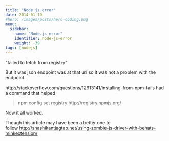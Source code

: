 ```yaml
---
title: "Node.js error"
date: 2014-01-19
#hero: /images/posts/hero-coding.png
menu:
  sidebar:
    name: "Node.js error"
    identifier: node-js-error
    weight: -39
tags: [nodejs]
---
```


<p>&quot;failed to fetch from registry&quot;</p>

<p>But it was json endpoint was at that url so it was not a problem with the endpoint.</p>

<p>http://stackoverflow.com/questions/12913141/installing-from-npm-fails had a command that helped</p>

<blockquote>
<p>npm config set registry http://registry.npmjs.org/</p>
</blockquote>

<p>Now it all worked.</p>

<p>Though this article may have been a better one to follow&nbsp;<a href="http://shashikantjagtap.net/using-zombie-js-driver-with-behats-minkextension/" target="_blank">http://shashikantjagtap.net/using-zombie-js-driver-with-behats-minkextension/</a></p>
